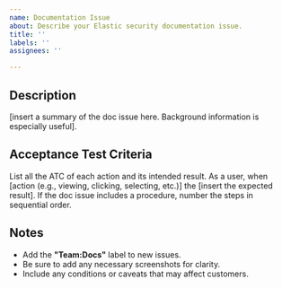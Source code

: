 ```yaml
---
name: Documentation Issue
about: Describe your Elastic security documentation issue.
title: ''
labels: ''
assignees: ''

---
```


## Description 

[insert a summary of the doc issue here. Background information is especially useful]. 

## Acceptance Test Criteria

List all the ATC of each action and its intended result. 
As a user, when [action (e.g., viewing, clicking, selecting, etc.)] the [insert the expected result]. 
If the doc issue includes a procedure, number the steps in sequential order.  

## Notes

- Add the **"Team:Docs"** label to new issues. 
- Be sure to add any necessary screenshots for clarity. 
- Include any conditions or caveats that may affect customers. 

